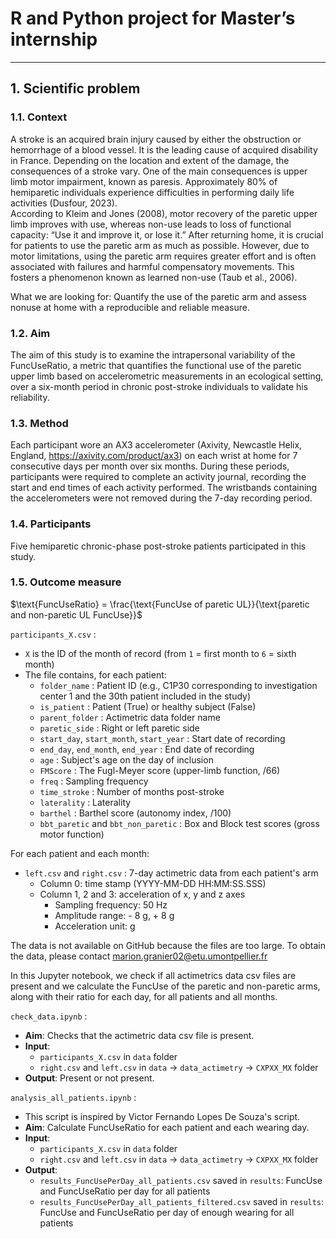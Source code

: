 # R and Python project for Master’s internship 
_____________

## 1. Scientific problem
### 1.1. Context
A stroke is an acquired brain injury caused by either the obstruction or hemorrhage of a blood vessel. It is the leading cause of acquired disability in France. Depending on the location and extent of the damage, the consequences of a stroke vary. One of the main consequences is upper limb motor impairment, known as paresis. Approximately 80% of hemiparetic individuals experience difficulties in performing daily life activities (Dusfour, 2023).  
According to Kleim and Jones (2008), motor recovery of the paretic upper limb improves with use, whereas non-use leads to loss of functional capacity: “Use it and improve it, or lose it.” After returning home, it is crucial for patients to use the paretic arm as much as possible. However, due to motor limitations, using the paretic arm requires greater effort and is often associated with failures and harmful compensatory movements. This fosters a phenomenon known as learned non-use (Taub et al., 2006).  

What we are looking for: Quantify the use of the paretic arm and assess nonuse at home with a reproducible and reliable measure.  

### 1.2. Aim
The aim of this study is to examine the intrapersonal variability of the FuncUseRatio, a metric that quantifies the functional use of the paretic upper limb based on accelerometric measurements in an ecological setting, over a six-month period in chronic post-stroke individuals to validate his reliability.

### 1.3. Method
Each participant wore an AX3 accelerometer (Axivity, Newcastle Helix, England, https://axivity.com/product/ax3) on each wrist at home for 7 consecutive days per month over six months. During these periods, participants were required to complete an activity journal, recording the start and end times of each activity performed. The wristbands containing the accelerometers were not removed during the 7-day recording period.

### 1.4. Participants
Five hemiparetic chronic-phase post-stroke patients participated in this study.

### 1.5. Outcome measure

$\text{FuncUseRatio} = \frac{\text{FuncUse of paretic UL}}{\text{paretic and non-paretic UL FuncUse}}$


`participants_X.csv` :   
- `X` is the ID of the month of record (from `1` = first month to `6` = sixth month)
- The file contains, for each patient: 
    - `folder_name` : Patient ID (e.g., C1P30 corresponding to investigation center 1 and the 30th patient included in the study)
    - `is_patient` : Patient (True) or healthy subject (False)
    - `parent_folder` : Actimetric data folder name
    - `paretic_side` : Right or left paretic side
    - `start_day`, `start_month`, `start_year` : Start date of recording
    - `end_day`, `end_month`, `end_year` : End date of recording
    - `age` : Subject's age on the day of inclusion
    - `FMScore` : The Fugl-Meyer score (upper-limb function, /66)
    - `freq` : Sampling frequency
    - `time_stroke` : Number of months post-stroke
    - `laterality` : Laterality
    - `barthel` : Barthel score (autonomy index, /100)
    - `bbt_paretic` and `bbt_non_paretic` : Box and Block test scores (gross motor function)


For each patient and each month:
- `left.csv` and `right.csv` : 7-day actimetric data from each patient's arm
    - Column 0: time stamp (YYYY-MM-DD HH:MM:SS.SSS)
    - Column 1, 2 and 3: acceleration of x, y and z axes
      - Sampling frequency: 50 Hz
      - Amplitude range: - 8 g, + 8 g
      - Acceleration unit: g  

The data is not available on GitHub because the files are too large. To obtain the data, please contact marion.granier02@etu.umontpellier.fr


In this Jupyter notebook, we check if all actimetrics data csv files are present and we calculate the FuncUse of the paretic and non-paretic arms, along with their ratio for each day, for all patients and all months.  

`check_data.ipynb` :     
- **Aim**: Checks that the actimetric data csv file is present. 
- **Input**: 
    - `participants_X.csv` in `data` folder
    - `right.csv` and `left.csv` in `data` → `data_actimetry` → `CXPXX_MX` folder
- **Output**: Present or not present.

`analysis_all_patients.ipynb` :
- This script is inspired by Victor Fernando Lopes De Souza's script.
- **Aim**: Calculate FuncUseRatio for each patient and each wearing day.
- **Input**: 
    - `participants_X.csv` in `data` folder
    - `right.csv` and `left.csv` in `data` → `data_actimetry` → `CXPXX_MX` folder
- **Output**:
    - `results_FuncUsePerDay_all_patients.csv` saved in `results`: FuncUse and FuncUseRatio per day for all patients
    - `results_FuncUsePerDay_all_patients_filtered.csv` saved in `results`: FuncUse and FuncUseRatio per day of enough wearing for all patients
#
